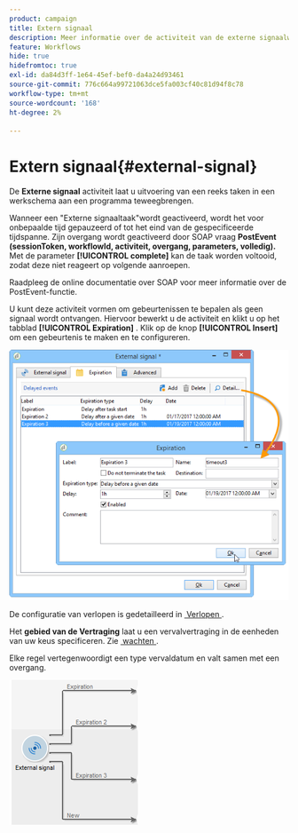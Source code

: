 ```yaml
---
product: campaign
title: Extern signaal
description: Meer informatie over de activiteit van de externe signaalworkflow
feature: Workflows
hide: true
hidefromtoc: true
exl-id: da84d3ff-1e64-45ef-bef0-da4a24d93461
source-git-commit: 776c664a99721063dce5fa003cf40c81d94f8c78
workflow-type: tm+mt
source-wordcount: '168'
ht-degree: 2%

---
```


# Extern signaal{#external-signal}



De **Externe signaal** activiteit laat u uitvoering van een reeks taken in een werkschema aan een programma teweegbrengen.

Wanneer een &quot;Externe signaaltaak&quot;wordt geactiveerd, wordt het voor onbepaalde tijd gepauzeerd of tot het eind van de gespecificeerde tijdspanne. Zijn overgang wordt geactiveerd door SOAP vraag **PostEvent (sessionToken, workflowId, activiteit, overgang, parameters, volledig).** Met de parameter **[!UICONTROL complete]** kan de taak worden voltooid, zodat deze niet reageert op volgende aanroepen.

Raadpleeg de online documentatie over SOAP voor meer informatie over de PostEvent-functie.

U kunt deze activiteit vormen om gebeurtenissen te bepalen als geen signaal wordt ontvangen. Hiervoor bewerkt u de activiteit en klikt u op het tabblad **[!UICONTROL Expiration]** . Klik op de knop **[!UICONTROL Insert]** om een gebeurtenis te maken en te configureren.

![](assets/edit_signal.png)

De configuratie van verlopen is gedetailleerd in [&#x200B; Verlopen &#x200B;](defining-approvals.md).

Het **gebied van de Vertraging** laat u een vervalvertraging in de eenheden van uw keus specificeren. Zie [&#x200B; wachten &#x200B;](wait.md).

Elke regel vertegenwoordigt een type vervaldatum en valt samen met een overgang.

![](assets/external_sign_diag.png)
